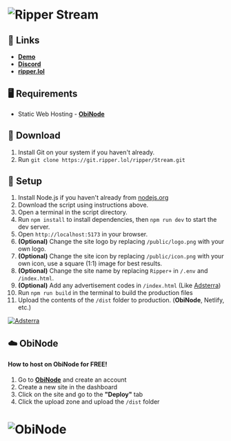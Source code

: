 # ![Ripper Stream](https://assets.lol/media/streaming-screenshot-1-2023-12-04.jpg)

## 🔗 Links
- **[Demo](https://rstream.cc)**
- **[Discord](https://ripper.lol/discord.html)**
- **[ripper.lol](https://ripper.lol)**

## 🖥️ Requirements
- Static Web Hosting - **[ObiNode](https://obinode.com)**

## 📂 Download

1. Install Git on your system if you haven't already.
2. Run `git clone https://git.ripper.lol/ripper/Stream.git`

## 🔧 Setup
1. Install Node.js if you haven't already from [nodejs.org](https://nodejs.org)
2. Download the script using instructions above.
3. Open a terminal in the script directory.
4. Run `npm install` to install dependencies, then `npm run dev` to start the dev server.
5. Open `http://localhost:5173` in your browser.
6. **(Optional)** Change the site logo by replacing `/public/logo.png` with your own logo.
7. **(Optional)** Change the site icon by replacing `/public/icon.png` with your own icon, use a square (1:1) image for best results.
8. **(Optional)** Change the site name by replacing `Ripper+` in `/.env` and `/index.html`.
9. **(Optional)** Add any advertisement codes in `/index.html` (Like [Adsterra](https://beta.publishers.adsterra.com/referral/PT87awEpeu))
10. Run `npm run build` in the terminal to build the production files
11. Upload the contents of the `/dist` folder to production. (**ObiNode**, Netlify, etc.)

[![Adsterra](https://landings-cdn.adsterratech.com/referralBanners/gif/600x250_adsterra_reff.gif)](https://beta.publishers.adsterra.com/referral/PT87awEpeu)

## ☁️ ObiNode
#### How to host on ObiNode for FREE!
1. Go to **[ObiNode](https://obinode.com)** and create an account
2. Create a new site in the dashboard
3. Click on the site and go to the **"Deploy"** tab
4. Click the upload zone and upload the `/dist` folder

# ![ObiNode](https://api.rypr.io/files/view/311303b6-8d68-4fed-8572-06810d7d2d9d/firefox_BirEYoDRdu.png)